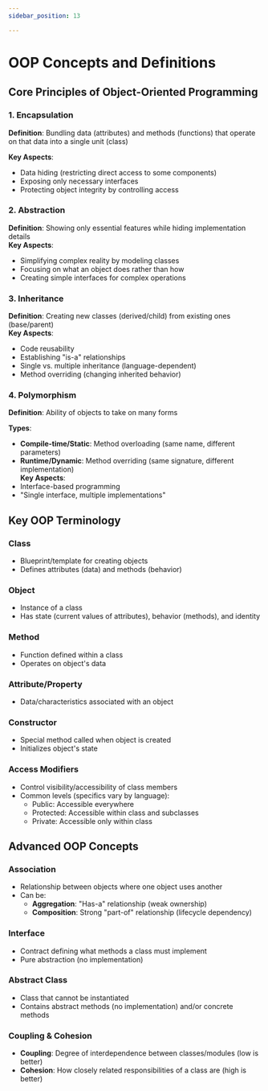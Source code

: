 ```yaml
---
sidebar_position: 13

---
```


# OOP Concepts and Definitions

## Core Principles of Object-Oriented Programming

### 1. Encapsulation

**Definition**: Bundling data (attributes) and methods (functions) that operate on that data into a
 single unit (class)

**Key Aspects**:

- Data hiding (restricting direct access to some components)
- Exposing only necessary interfaces
- Protecting object integrity by controlling access

### 2. Abstraction

**Definition**: Showing only essential features while hiding implementation details  
**Key Aspects**:

- Simplifying complex reality by modeling classes
- Focusing on what an object does rather than how
- Creating simple interfaces for complex operations

### 3. Inheritance

**Definition**: Creating new classes (derived/child) from existing ones (base/parent)  
**Key Aspects**:

- Code reusability
- Establishing "is-a" relationships
- Single vs. multiple inheritance (language-dependent)
- Method overriding (changing inherited behavior)

### 4. Polymorphism

**Definition**: Ability of objects to take on many forms  

**Types**:

- **Compile-time/Static**: Method overloading (same name, different parameters)
- **Runtime/Dynamic**: Method overriding (same signature, different implementation)  
**Key Aspects**:
- Interface-based programming
- "Single interface, multiple implementations"

## Key OOP Terminology

### Class

- Blueprint/template for creating objects
- Defines attributes (data) and methods (behavior)

### Object

- Instance of a class
- Has state (current values of attributes), behavior (methods), and identity

### Method

- Function defined within a class
- Operates on object's data

### Attribute/Property

- Data/characteristics associated with an object

### Constructor

- Special method called when object is created
- Initializes object's state

### Access Modifiers

- Control visibility/accessibility of class members  
- Common levels (specifics vary by language):
  - Public: Accessible everywhere
  - Protected: Accessible within class and subclasses
  - Private: Accessible only within class

## Advanced OOP Concepts

### Association

- Relationship between objects where one object uses another  
- Can be:
  - **Aggregation**: "Has-a" relationship (weak ownership)
  - **Composition**: Strong "part-of" relationship (lifecycle dependency)

### Interface

- Contract defining what methods a class must implement
- Pure abstraction (no implementation)

### Abstract Class

- Class that cannot be instantiated
- Contains abstract methods (no implementation) and/or concrete methods

### Coupling & Cohesion

- **Coupling**: Degree of interdependence between classes/modules (low is better)
- **Cohesion**: How closely related responsibilities of a class are (high is better)
